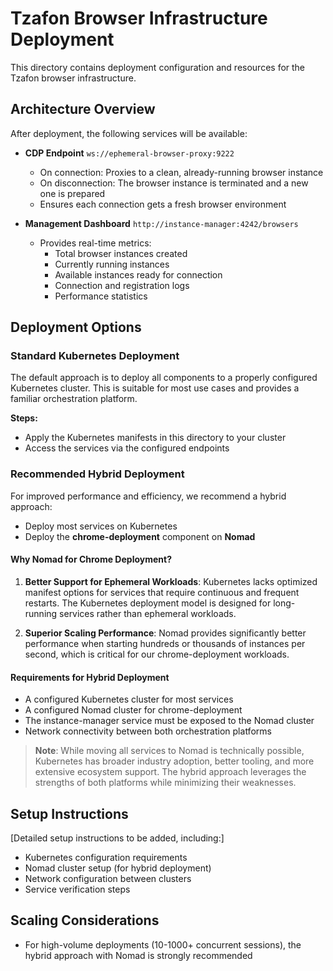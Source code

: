 # Tzafon Browser Infrastructure Deployment

This directory contains deployment configuration and resources for the Tzafon browser infrastructure.

## Architecture Overview

After deployment, the following services will be available:

- **CDP Endpoint** `ws://ephemeral-browser-proxy:9222`
  - On connection: Proxies to a clean, already-running browser instance
  - On disconnection: The browser instance is terminated and a new one is prepared
  - Ensures each connection gets a fresh browser environment

- **Management Dashboard** `http://instance-manager:4242/browsers`
  - Provides real-time metrics:
    - Total browser instances created
    - Currently running instances
    - Available instances ready for connection
    - Connection and registration logs
    - Performance statistics

## Deployment Options

### Standard Kubernetes Deployment

The default approach is to deploy all components to a properly configured Kubernetes cluster. This is suitable for most use cases and provides a familiar orchestration platform.

**Steps:**
- Apply the Kubernetes manifests in this directory to your cluster
- Access the services via the configured endpoints

### Recommended Hybrid Deployment

For improved performance and efficiency, we recommend a hybrid approach:

- Deploy most services on Kubernetes
- Deploy the **chrome-deployment** component on **Nomad**

#### Why Nomad for Chrome Deployment?

1. **Better Support for Ephemeral Workloads**: Kubernetes lacks optimized manifest options for services that require continuous and frequent restarts. The Kubernetes deployment model is designed for long-running services rather than ephemeral workloads.

2. **Superior Scaling Performance**: Nomad provides significantly better performance when starting hundreds or thousands of instances per second, which is critical for our chrome-deployment workloads.

#### Requirements for Hybrid Deployment

- A configured Kubernetes cluster for most services
- A configured Nomad cluster for chrome-deployment
- The instance-manager service must be exposed to the Nomad cluster
- Network connectivity between both orchestration platforms

> **Note**: While moving all services to Nomad is technically possible, Kubernetes has broader industry adoption, better tooling, and more extensive ecosystem support. The hybrid approach leverages the strengths of both platforms while minimizing their weaknesses.

## Setup Instructions

[Detailed setup instructions to be added, including:]
- Kubernetes configuration requirements
- Nomad cluster setup (for hybrid deployment)
- Network configuration between clusters
- Service verification steps

## Scaling Considerations

- For high-volume deployments (10-1000+ concurrent sessions), the hybrid approach with Nomad is strongly recommended
